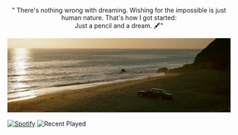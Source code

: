 <p align="center">" There's nothing wrong with dreaming. Wishing for the impossible is just human nature. That's how I got started: <br> Just a pencil and a dream. &#128395;"</p>

![Lacrymosaa](https://github.com/Lacrymosaa/Lacrymosaa/blob/main/nbn.png)


[![Spotify](https://nowplaying-alpha.vercel.app/api/spotify?background_color=010005&border_color=fff)](https://open.spotify.com/user/ewt4ywvzbhdhx4uhrparn3rxt)
![Recent Played](https://spotify-recently-played-readme.vercel.app/api?user=ewt4ywvzbhdhx4uhrparn3rxt&width=480)

